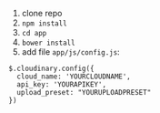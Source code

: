 1. clone repo
2. `npm install`
3. `cd app`
4. `bower install`
5. add file `app/js/config.js`:
```
$.cloudinary.config({
  cloud_name: 'YOURCLOUDNAME',
  api_key: 'YOURAPIKEY',
  upload_preset: "YOURUPLOADPRESET"
})
```
